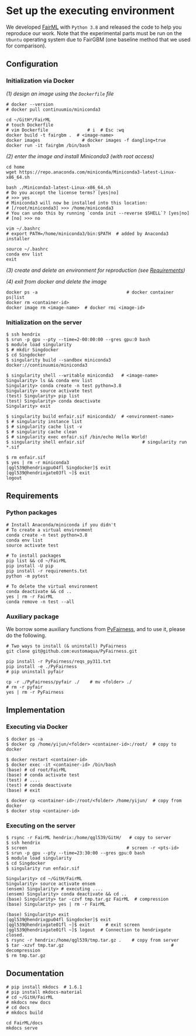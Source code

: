 # Set up the executing environment

We developed [FairML](https://github.com/eustomaqua/FairML) with `Python 3.8` and released the code to help you reproduce our work. Note that the experimental parts must be run on the `Ubuntu` operating system due to FairGBM (one baseline method that we used for comparison).


## Configuration

### Initialization via Docker

*(1) design an image using the `Dockerfile` file*
```shell
# docker --version
# docker pull continuumio/miniconda3

cd ~/GitH*/FairML
# touch Dockerfile
# vim Dockerfile               # i  # Esc :wq
docker build -t fairgbm .  # <image-name>
docker images                # docker images -f dangling=true
docker run -it fairgbm /bin/bash
```

*(2) enter the image and install Miniconda3 (with root access)*
```shell
cd home
wget https://repo.anaconda.com/miniconda/Miniconda3-latest-Linux-x86_64.sh

bash ./Miniconda3-latest-Linux-x86_64.sh
# Do you accept the license terms? [yes|no]
# >>> yes
# Miniconda3 will now be installed into this location:
# [/root/miniconda3] >>> /home/miniconda3
# You can undo this by running `conda init --reverse $SHELL`? [yes|no]
# [no] >>> no

vim ~/.bashrc
# export PATH=/home/miniconda3/bin:$PATH  # added by Anaconda3 installer

source ~/.bashrc
conda env list
exit
```

*(3) create and delete an environment for reproduction (see [Requirements](#requirements))*

*(4) exit from docker and delete the image*
```shell
docker ps -a                                  # docker container ps|list
docker rm <container-id>
docker image rm <image-name>  # docker rmi <image-id>
```


### Initialization on the server

```shell
$ ssh hendrix
$ srun -p gpu --pty --time=2-00:00:00 --gres gpu:0 bash
$ module load singularity
$ # mkdir Singdocker
$ cd Singdocker
$ singularity build --sandbox miniconda3 docker://continuumio/miniconda3

$ singularity shell --writable miniconda3   # <image-name>
Singularity> ls && conda env list
Singularity> conda create -n test python=3.8
Singularity> source activate test
(test) Singularity> pip list
(test) Singularity> conda deactivate
Singularity> exit

$ singularity build enfair.sif miniconda3/  # <environment-name>
$ # singularity instance list
$ # singularity cache list -v
$ # singularity cache clean
$ # singularity exec enfair.sif /bin/echo Hello World!
$ singularity shell enfair.sif                      # singularity run *.sif

$ rm enfair.sif
$ yes | rm -r miniconda3
[qgl539@hendrixgpu04fl Singdocker]$ exit
[qgl539@hendrixgate03fl ~]$ exit
logout
```


## Requirements


### Python packages

```shell
# Install Anaconda/miniconda if you didn't
# To create a virtual environment
conda create -n test python=3.8
conda env list
source activate test

# To install packages
pip list && cd ~/FairML
pip install -U pip
pip install -r requirements.txt
python -m pytest

# To delete the virtual environment
conda deactivate && cd ..
yes | rm -r FairML
conda remove -n test --all
```

### Auxiliary package

We borrow some auxiliary functions from [PyFairness](https://github.com/eustomaqua/PyFairness), and to use it, please do the following.

```shell
# Two ways to install (& uninstall) PyFairness
git clone git@github.com:eustomaqua/PyFairness.git

pip install -r PyFairness/reqs_py311.txt
pip install -e ./PyFairness
# pip uninstall pyfair

cp -r ./PyFairness/pyfair ./    # mv <folder> ./
# rm -r pyfair
yes | rm -r PyFairness
```


## Implementation

### Executing via Docker

```shell
$ docker ps -a
$ docker cp /home/yijun/<folder> <container-id>:/root/  # copy to docker

$ docker restart <container-id>
$ docker exec -it <container-id> /bin/bash
(base) # cd root/FairML
(base) # conda activate test
(test) # ....
(test) # conda deactivate
(base) # exit

$ docker cp <container-id>:/root/<folder> /home/yijun/  # copy from docker
$ docker stop <container-id>
```


### Executing on the server

```shell
$ rsync -r FairML hendrix:/home/qgl539/GitH/   # copy to server
$ ssh hendrix
$ screen                                      # screen -r <pts-id>
$ srun -p gpu --pty --time=23:30:00 --gres gpu:0 bash
$ module load singularity
$ cd Singdocker
$ singularity run enfair.sif

Singularity> cd ~/GitH/FairML
Singularity> source activate ensem
(ensem) Singularity> # executing ....
(ensem) Singularity> conda deactivate && cd ..
(base) Singularity> tar -czvf tmp.tar.gz FairML  # compression
(base) Singularity> yes | rm -r FairML

(base) Singularity> exit
[qgl539@hendrixgpu04fl Singdocker]$ exit
[qgl539@hendrixgate01fl ~]$ exit      # exit screen
[qgl539@hendrixgate01fl ~]$ logout  # Connection to hendrixgate closed.
$ rsync -r hendrix:/home/qgl539/tmp.tar.gz .    # copy from server
$ tar -xzvf tmp.tar.gz                                         # decompression
$ rm tmp.tar.gz
```


## Documentation

```shell
# pip install mkdocs  # 1.6.1
# pip install mkdocs-material
# cd ~/GitH/FairML
# mkdocs new docs
# cd docs
# mkdocs build

cd FairML/docs
mkdocs serve
```
